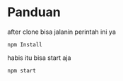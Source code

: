 # Panduan

after clone bisa jalanin perintah ini ya

``` npm Install ```

habis itu bisa start aja

``` npm start ```